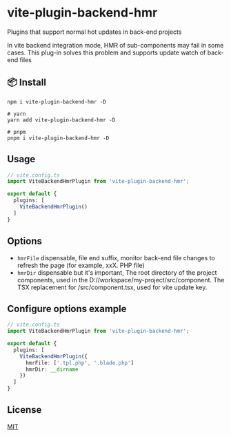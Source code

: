 # vite-plugin-backend-hmr
Plugins that support normal hot updates in back-end projects

In vite backend integration mode, HMR of sub-components may fail in some cases. This plug-in solves this problem and supports update watch of back-end files

## 📦 Install
```
npm i vite-plugin-backend-hmr -D 

# yarn 
yarn add vite-plugin-backend-hmr -D

# pnpm 
pnpm i vite-plugin-backend-hmr -D
```

## Usage
```ts
// vite.config.ts
import ViteBackendHmrPlugin from 'vite-plugin-backend-hmr';

export default {
  plugins: [
    ViteBackendHmrPlugin()
  ]
}
```

## Options
- `hmrFile` dispensable, file end suffix, monitor back-end file changes to refresh the page (for example, xxX. PHP file)
- `hmrDir` dispensable but it's important, The root directory of the project components, used in the D://workspace/my-project/src/component. The TSX replacement for /src/component.tsx, used for vite update key.

## Configure options example
```ts
// vite.config.ts
import ViteBackendHmrPlugin from 'vite-plugin-backend-hmr';

export default {
  plugins: [
    ViteBackendHmrPlugin({
      hmrFile: ['.tpl.php', '.blade.php']
      hmrDir: __dirname
    })
  ]
}
```

## License

[MIT](./LICENSE)
